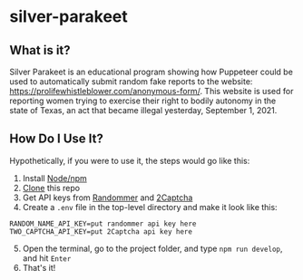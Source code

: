 # silver-parakeet

## What is it?

Silver Parakeet is an educational program showing how Puppeteer could be used to automatically submit random fake reports to the website: https://prolifewhistleblower.com/anonymous-form/. This website is used for reporting women trying to exercise their right to bodily autonomy in the state of Texas, an act that became illegal yesterday, September 1, 2021.

## How Do I Use It?

Hypothetically, if you were to use it, the steps would go like this:

1. Install [Node/npm](https://docs.microsoft.com/en-us/windows/dev-environment/javascript/nodejs-beginners-tutorial)
2. [Clone](https://docs.github.com/en/github/creating-cloning-and-archiving-repositories/cloning-a-repository-from-github/cloning-a-repository) this repo
3. Get API keys from [Randommer](https://randommer.io/) and [2Captcha](https://2captcha.com)
4. Create a `.env` file in the top-level directory and make it look like this:

```
RANDOM_NAME_API_KEY=put randommer api key here
TWO_CAPTCHA_API_KEY=put 2Captcha api key here
```

5. Open the terminal, go to the project folder, and type `npm run develop`, and hit `Enter`
6. That's it!
